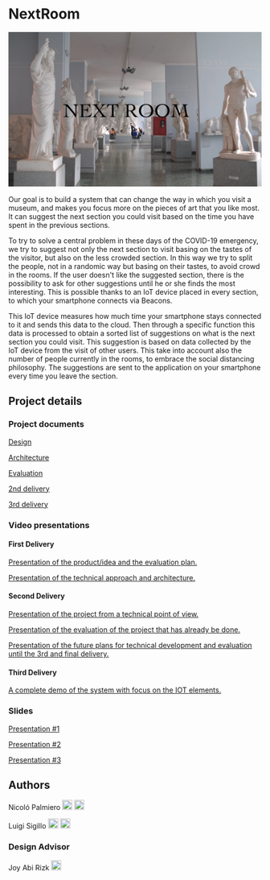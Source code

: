 # NextRoom

![logo](Documents/Design/Images/logo.jpg)

Our goal is to build a system that can change the way in which you visit a museum, and makes you focus more on the pieces of art that you like most. It can suggest the next section you could visit based on the time you have spent in the previous sections.

To try to solve a central problem in these days of the COVID-19 emergency, we try to suggest not only the next section to visit basing on the tastes of the visitor, but also on the less crowded section. In this way we try to split the people, not in a randomic way but basing on their tastes, to avoid crowd in the rooms. If the user doesn't like the suggested section, there is the possibility to ask for other suggestions until he or she finds the most interesting. This is possible thanks to an IoT device placed in every section, to which your smartphone connects via Beacons.

This IoT device measures how much time your smartphone stays connected to it and sends this data to the cloud. Then through a specific function this data is processed to obtain a sorted list of suggestions on what is the next section you could visit. This suggestion is based on data collected by the IoT device from the visit of other users. This take into account also the number of people currently in the rooms, to embrace the social distancing philosophy. The suggestions are sent to the application on your smartphone every time you leave the section.

## Project details

### Project documents

[Design](Documents/Design/Design.md)

[Architecture](Documents/Architecture/Architecture.md)

[Evaluation](Documents/Evaluation/Evaluation.md)

[2nd delivery](Documents/2nd%20delivery.md)

[3rd delivery](Documents/3rd%20delivery.md)

### Video presentations

#### First Delivery

[Presentation of the product/idea and the evaluation plan.](https://www.youtube.com/watch?v=a_uuIhSK70s)

[Presentation of the technical approach and architecture.](https://youtu.be/zsFjDa_UTu4)

#### Second Delivery

[Presentation of the project from a technical point of view.](https://youtu.be/ESzmEwI7CHA)

[Presentation of the evaluation of the project that has already be done.](https://youtu.be/Rl87iATKuEg)

[Presentation of the future plans for technical development and evaluation until the 3rd and final delivery.](https://youtu.be/FIqgmHZ5I40)

#### Third Delivery

[A complete demo of the system with focus on the IOT elements.](https://youtu.be/RF4GKaCWWl0)

### Slides

[Presentation #1](Documents/Presentations/First_presentation.pdf)

[Presentation #2](Documents/Presentations/Second_presentation.pdf)

[Presentation #3](Documents/Presentations/Third_presentation.pdf)

## Authors

Nicoló Palmiero [<img src="https://cdn4.iconfinder.com/data/icons/social-messaging-ui-color-shapes-2-free/128/social-linkedin-circle-512.png" width="20" height="20">](https://www.linkedin.com/in/nicol%C3%B3-palmiero-a9a5101a3/) [<img src="https://upload.wikimedia.org/wikipedia/commons/9/91/Octicons-mark-github.svg" width="20" height="20">](https://github.com/nictuss)

Luigi Sigillo [<img src="https://cdn4.iconfinder.com/data/icons/social-messaging-ui-color-shapes-2-free/128/social-linkedin-circle-512.png" width="20" height="20">](https://www.linkedin.com/in/luigi-sigillo-6a2492158/)
[<img src="https://upload.wikimedia.org/wikipedia/commons/9/91/Octicons-mark-github.svg" width="20" height="20">](https://github.com/LuigiSigillo/)

### Design Advisor
Joy Abi Rizk [<img src="https://cdn4.iconfinder.com/data/icons/social-messaging-ui-color-shapes-2-free/128/social-linkedin-circle-512.png" width="20" height="20">](https://www.linkedin.com/in/joyabirizk/)
